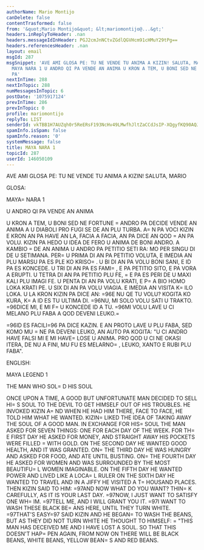 ```yaml
---
authorName: Mario Montijo
canDelete: false
contentTrasformed: false
from: '&quot;Mario Montijo&quot; &lt;mariomontijo@...&gt;'
headers.inReplyToHeader: .nan
headers.messageIdInHeader: PGJ2cmJnNCtvZGdlQGVHcm91cHMuY29tPg==
headers.referencesHeader: .nan
layout: email
msgId: 287
msgSnippet: 'AVE AMI GLOSA PE: TU NE VENDE TU ANIMA A KIZIN! SALUTA, MARIO GLOSA:
  MAYA NARA 1 U ANDRO QI PA VENDE AN ANIMA U KRON A TEM, U BONI SED NE FORTUNE ANDRO
  PA'
nextInTime: 288
nextInTopic: 288
numMessagesInTopic: 6
postDate: '1075917124'
prevInTime: 286
prevInTopic: 0
profile: mariomontijo
replyTo: LIST
senderId: vkTBB1H7AUZqh0r5ReERsF193NcHv49LMwfhJltZaCCdJsIP-XQgyfKQ90AQJxwCX755D5d3a3UeMhzNMuswgCl2m7nCT3TLjT-sS4xoCQ
spamInfo.isSpam: false
spamInfo.reason: '0'
systemMessage: false
title: MAYA NARA 1
topicId: 287
userId: 146050109
---
```


AVE AMI GLOSA PE:
TU NE VENDE TU ANIMA A KIZIN!
SALUTA,
MARIO

GLOSA:

MAYA=
 NARA 1

U ANDRO QI PA VENDE AN ANIMA

U KRON A TEM, U BONI SED NE FORTUNE =
ANDRO PA DECIDE VENDE AN ANIMA A 
U DIABOLI PRO  FUGI SE DE AN PLU TURBA. A=
N PA VOCI KIZIN E KRON AN PA 
HAVE AN LA, FACIA A FACIA, AN PA DICE AN QOD =
AN PA VOLU. KIZIN PA 
HEDO U IDEA DE FERO U ANIMA DE BONI ANDRO. 
A KAMBIO =
DE AN ANIMA U ANDRO PA PETITIO SETI RA: MO PER SINGU DI DE U 
SETIMANA. PER=
 U PRIMA DI AN PA PETITIO VOLUTA, E IMEDIA AN PLU MARSU 
PA ES PLE KO KRISO=
. U BI DI AN PA VOLU BONI SANI, E ID PA ES KONCEDE. 
U TRI DI AN PA ES FAMI=
, E PA PETITIO SITO, E PA VORA A ERUPTI. U 
TETRA DI AN PA PETITIO PLU FE, =
E PA ES PERI DE U MAXI KALI PLU IMAGI 
FE. U PENTA DI AN PA VOLU KRATI, E P=
A BIO HOMO LOKA KRATI PE. U SIX 
DI AN PA VOLU VIAGIA. E IMEDIA AN VISITA K=
ILO LOKA.
U LA KRON KIZIN PA DICE AN:
=96E NU QE TU VOLU? KOGITA KO KURA, K=
A ID ES TU ULTIMA DI.
=96NU, MI SOLO VOLU SATI U TRAKTO.
=96DICE MI, E MI F=
U KONCEDE ID A TU.
=96MI VOLU LAVE U CI MELANO PLU FABA A QOD DEVENI LEUKO.=

=96ID ES FACILI=96 PA DICE KAZIN.
E AN PROTO LAVE U PLU FABA, SED KOMO MU =
NE PA DEVENI LEUKO, AN AUTO 
PA KOGITA: "U CI ANDRO HAVE FALSI MI E MI HAVE=
 LOSE U ANIMA. PRO QOD 
U CI NE OKASI ITERA, DE NU A FINI, MU FU ES MELARNO=
, LEUKO, XANTO E 
RUBI PLU FABA".

ENGLISH:

MAYA LEGEND 1

THE MAN WHO SOL=
D HIS SOUL

ONCE UPON A TIME, A GOOD BUT UNFORTUNATE MAN DECIDED TO SELL HI=
S SOUL 
TO THE DEVIL TO GET HIMSELF OUT OF HIS TROUBLES. HE INVOKED KIZIN A=
ND 
WHEN HE HAD HIM THERE, FACE TO FACE, HE TOLD HIM WHAT HE WANTED. 
KIZIN=
 LIKED THE IDEA OF TAKING AWAY THE SOUL OF A GOOD MAN. 
IN EXCHANGE FOR HIS=
 SOUL THE MAN ASKED FOR SEVEN THINGS: ONE FOR EACH 
DAY OF THE WEEK. FOR TH=
E FIRST DAY HE ASKED FOR MONEY, AND STRAIGHT 
AWAY HIS POCKETS WERE FILLED =
WITH GOLD. ON THE SECOND DAY HE WANTED 
GOOD HEALTH, AND IT WAS GRANTED. ON=
 THE THIRD DAY HE WAS HUNGRY AND 
ASKED FOR FOOD, AND ATE UNTIL BUSTING. ON=
 THE FOURTH DAY HE ASKED FOR 
WOMEN AND WAS SURROUNDED BY THE MOST BEAUTIFU=
L WOMEN IMAGINABLE. ON 
THE FIFTH DAY HE WANTED POWER AND LIVED LIKE A LOCA=
L RULER ON THE 
SIXTH DAY HE WANTED TO TRAVEL AND IN A JIFFY HE VISITED A T=
HOUSAND 
PLACES.
THEN KIZIN SAID TO HIM: 
=97AND NOW WHAT DO YOU WANT? THIN=
K CAREFULLY, AS IT IS YOUR LAST DAY. 
=97NOW, I JUST WANT TO SATISFY ONE WH=
IM. 
=97TELL ME, AND I WILL GRANT YOU IT. 
=97I WANT TO WASH THESE BLACK BE=
ANS HERE, UNTIL THEY TURN WHITE. 
=97THAT'S EASY=97 SAID KIZIN
AND HE BEGAN=
 TO WASH THE BEANS, BUT AS THEY DID NOT TURN WHITE HE 
THOUGHT TO HIMSELF: =
"THIS MAN HAS DECEIVED ME AND I HAVE LOST A SOUL. 
SO THAT THIS DOESN'T HAP=
PEN AGAIN, FROM NOW ON THERE WILL BE BLACK 
BEANS, WHITE BEANS, YELLOW BEAN=
S AND RED BEANS.




